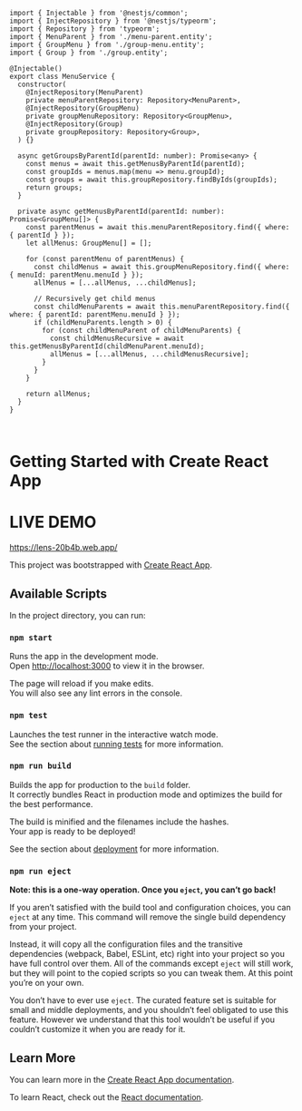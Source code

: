```
import { Injectable } from '@nestjs/common';
import { InjectRepository } from '@nestjs/typeorm';
import { Repository } from 'typeorm';
import { MenuParent } from './menu-parent.entity';
import { GroupMenu } from './group-menu.entity';
import { Group } from './group.entity';

@Injectable()
export class MenuService {
  constructor(
    @InjectRepository(MenuParent)
    private menuParentRepository: Repository<MenuParent>,
    @InjectRepository(GroupMenu)
    private groupMenuRepository: Repository<GroupMenu>,
    @InjectRepository(Group)
    private groupRepository: Repository<Group>,
  ) {}

  async getGroupsByParentId(parentId: number): Promise<any> {
    const menus = await this.getMenusByParentId(parentId);
    const groupIds = menus.map(menu => menu.groupId);
    const groups = await this.groupRepository.findByIds(groupIds);
    return groups;
  }

  private async getMenusByParentId(parentId: number): Promise<GroupMenu[]> {
    const parentMenus = await this.menuParentRepository.find({ where: { parentId } });
    let allMenus: GroupMenu[] = [];

    for (const parentMenu of parentMenus) {
      const childMenus = await this.groupMenuRepository.find({ where: { menuId: parentMenu.menuId } });
      allMenus = [...allMenus, ...childMenus];

      // Recursively get child menus
      const childMenuParents = await this.menuParentRepository.find({ where: { parentId: parentMenu.menuId } });
      if (childMenuParents.length > 0) {
        for (const childMenuParent of childMenuParents) {
          const childMenusRecursive = await this.getMenusByParentId(childMenuParent.menuId);
          allMenus = [...allMenus, ...childMenusRecursive];
        }
      }
    }

    return allMenus;
  }
}



```


# Getting Started with Create React App

# LIVE DEMO
https://lens-20b4b.web.app/

This project was bootstrapped with [Create React App](https://github.com/facebook/create-react-app).

## Available Scripts

In the project directory, you can run:

### `npm start`

Runs the app in the development mode.\
Open [http://localhost:3000](http://localhost:3000) to view it in the browser.

The page will reload if you make edits.\
You will also see any lint errors in the console.

### `npm test`

Launches the test runner in the interactive watch mode.\
See the section about [running tests](https://facebook.github.io/create-react-app/docs/running-tests) for more information.

### `npm run build`

Builds the app for production to the `build` folder.\
It correctly bundles React in production mode and optimizes the build for the best performance.

The build is minified and the filenames include the hashes.\
Your app is ready to be deployed!

See the section about [deployment](https://facebook.github.io/create-react-app/docs/deployment) for more information.

### `npm run eject`

**Note: this is a one-way operation. Once you `eject`, you can’t go back!**

If you aren’t satisfied with the build tool and configuration choices, you can `eject` at any time. This command will remove the single build dependency from your project.

Instead, it will copy all the configuration files and the transitive dependencies (webpack, Babel, ESLint, etc) right into your project so you have full control over them. All of the commands except `eject` will still work, but they will point to the copied scripts so you can tweak them. At this point you’re on your own.

You don’t have to ever use `eject`. The curated feature set is suitable for small and middle deployments, and you shouldn’t feel obligated to use this feature. However we understand that this tool wouldn’t be useful if you couldn’t customize it when you are ready for it.

## Learn More

You can learn more in the [Create React App documentation](https://facebook.github.io/create-react-app/docs/getting-started).

To learn React, check out the [React documentation](https://reactjs.org/).
